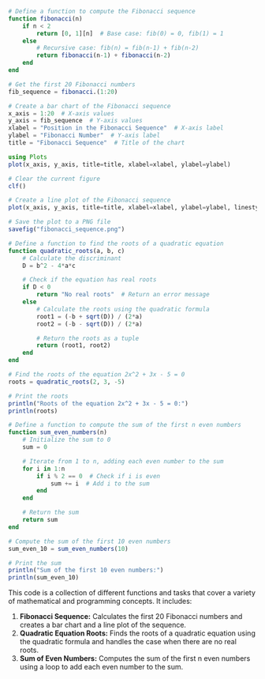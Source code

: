 ```julia
# Define a function to compute the Fibonacci sequence
function fibonacci(n)
    if n < 2
        return [0, 1][n]  # Base case: fib(0) = 0, fib(1) = 1
    else
        # Recursive case: fib(n) = fib(n-1) + fib(n-2)
        return fibonacci(n-1) + fibonacci(n-2)
    end
end

# Get the first 20 Fibonacci numbers
fib_sequence = fibonacci.(1:20)

# Create a bar chart of the Fibonacci sequence
x_axis = 1:20  # X-axis values
y_axis = fib_sequence  # Y-axis values
xlabel = "Position in the Fibonacci Sequence"  # X-axis label
ylabel = "Fibonacci Number"  # Y-axis label
title = "Fibonacci Sequence"  # Title of the chart

using Plots
plot(x_axis, y_axis, title=title, xlabel=xlabel, ylabel=ylabel)

# Clear the current figure
clf()

# Create a line plot of the Fibonacci sequence
plot(x_axis, y_axis, title=title, xlabel=xlabel, ylabel=ylabel, linestyle=:solid)

# Save the plot to a PNG file
savefig("fibonacci_sequence.png")

# Define a function to find the roots of a quadratic equation
function quadratic_roots(a, b, c)
    # Calculate the discriminant
    D = b^2 - 4*a*c

    # Check if the equation has real roots
    if D < 0
        return "No real roots"  # Return an error message
    else
        # Calculate the roots using the quadratic formula
        root1 = (-b + sqrt(D)) / (2*a)
        root2 = (-b - sqrt(D)) / (2*a)

        # Return the roots as a tuple
        return (root1, root2)
    end
end

# Find the roots of the equation 2x^2 + 3x - 5 = 0
roots = quadratic_roots(2, 3, -5)

# Print the roots
println("Roots of the equation 2x^2 + 3x - 5 = 0:")
println(roots)

# Define a function to compute the sum of the first n even numbers
function sum_even_numbers(n)
    # Initialize the sum to 0
    sum = 0

    # Iterate from 1 to n, adding each even number to the sum
    for i in 1:n
        if i % 2 == 0  # Check if i is even
            sum += i  # Add i to the sum
        end
    end

    # Return the sum
    return sum
end

# Compute the sum of the first 10 even numbers
sum_even_10 = sum_even_numbers(10)

# Print the sum
println("Sum of the first 10 even numbers:")
println(sum_even_10)
```

This code is a collection of different functions and tasks that cover a variety of mathematical and programming concepts. It includes:

1. **Fibonacci Sequence:** Calculates the first 20 Fibonacci numbers and creates a bar chart and a line plot of the sequence.
2. **Quadratic Equation Roots:** Finds the roots of a quadratic equation using the quadratic formula and handles the case when there are no real roots.
3. **Sum of Even Numbers:** Computes the sum of the first n even numbers using a loop to add each even number to the sum.